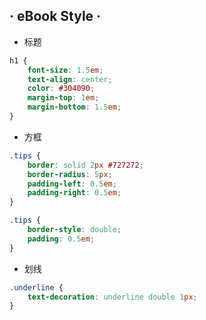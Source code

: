 ## · eBook Style ·

- 标题
```css
h1 {
    font-size: 1.5em;
    text-align: center;
    color: #304090;
    margin-top: 1em;
    margin-bottom: 1.5em;
}
```
- 方框
```css
.tips {
    border: solid 2px #727272;
    border-radius: 5px;
    padding-left: 0.5em;
    padding-right: 0.5em;
}
```
```css
.tips {
    border-style: double;
    padding: 0.5em;
}
```
- 划线
```css
.underline {
    text-decoration: underline double 1px;
}
```
